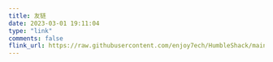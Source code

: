 ```yaml
---
title: 友链
date: 2023-03-01 19:11:04
type: "link"
comments: false
flink_url: https://raw.githubusercontent.com/enjoy7ech/HumbleShack/main/link.json
---
```

